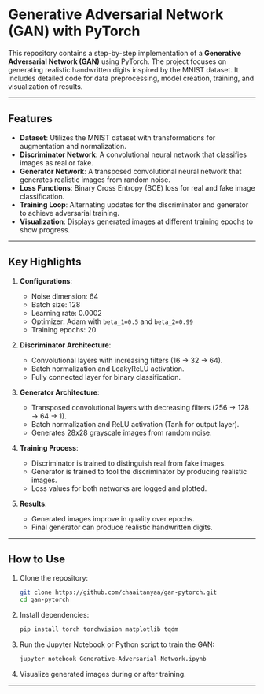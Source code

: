 # Generative Adversarial Network (GAN) with PyTorch

This repository contains a step-by-step implementation of a **Generative Adversarial Network (GAN)** using PyTorch. The project focuses on generating realistic handwritten digits inspired by the MNIST dataset. It includes detailed code for data preprocessing, model creation, training, and visualization of results.

---

## **Features**
- **Dataset**: Utilizes the MNIST dataset with transformations for augmentation and normalization.
- **Discriminator Network**: A convolutional neural network that classifies images as real or fake.
- **Generator Network**: A transposed convolutional neural network that generates realistic images from random noise.
- **Loss Functions**: Binary Cross Entropy (BCE) loss for real and fake image classification.
- **Training Loop**: Alternating updates for the discriminator and generator to achieve adversarial training.
- **Visualization**: Displays generated images at different training epochs to show progress.

---

## **Key Highlights**
1. **Configurations**:
   - Noise dimension: 64
   - Batch size: 128
   - Learning rate: 0.0002
   - Optimizer: Adam with `beta_1=0.5` and `beta_2=0.99`
   - Training epochs: 20

2. **Discriminator Architecture**:
   - Convolutional layers with increasing filters (16 → 32 → 64).
   - Batch normalization and LeakyReLU activation.
   - Fully connected layer for binary classification.

3. **Generator Architecture**:
   - Transposed convolutional layers with decreasing filters (256 → 128 → 64 → 1).
   - Batch normalization and ReLU activation (Tanh for output layer).
   - Generates 28x28 grayscale images from random noise.

4. **Training Process**:
   - Discriminator is trained to distinguish real from fake images.
   - Generator is trained to fool the discriminator by producing realistic images.
   - Loss values for both networks are logged and plotted.

5. **Results**:
   - Generated images improve in quality over epochs.
   - Final generator can produce realistic handwritten digits.

---

## **How to Use**
1. Clone the repository:
   ```bash
   git clone https://github.com/chaaitanyaa/gan-pytorch.git
   cd gan-pytorch
   ```

2. Install dependencies:
   ```bash
   pip install torch torchvision matplotlib tqdm
   ```

3. Run the Jupyter Notebook or Python script to train the GAN:
   ```bash
   jupyter notebook Generative-Adversarial-Network.ipynb
   ```

4. Visualize generated images during or after training.

---


